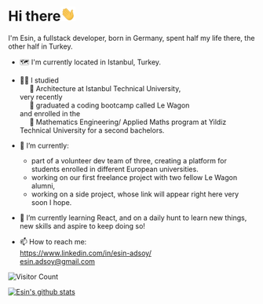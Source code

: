 # Hi there<img src="https://raw.githubusercontent.com/eadsoy/eadsoy/main/gifs/hi.gif" width="30px">



I'm Esin, a fullstack developer, born in Germany, spent half my life there, the other half in Turkey. 
- :world_map: I'm currently located in Istanbul, Turkey. 
- :woman_student: I studied\
  &nbsp;&nbsp;&nbsp;&nbsp; :closed_book: Architecture  at Istanbul Technical University,\
  very recently\
  &nbsp;&nbsp;&nbsp;&nbsp; :bus: graduated a coding bootcamp called Le Wagon \
  and enrolled in the\
  &nbsp;&nbsp;&nbsp;&nbsp; :open_book: Mathematics Engineering/ Applied Maths program at Yildiz Technical University for a second bachelors.
  
- 🔭 I’m currently:
    - part of a volunteer dev team of three, creating a platform for students enrolled in different European universities.
    - working on our first freelance project with two fellow Le Wagon alumni,
    - working on a side project, whose link will appear right here very soon I hope.
- 🌱 I’m currently learning React, and on a daily hunt to learn new things, new skills and aspire to keep doing so!
- 📫 How to reach me:\
  https://www.linkedin.com/in/esin-adsoy/ \
  esin.adsoy@gmail.com



![Visitor Count](https://profile-counter.glitch.me/eadsoy/count.svg)
<!--- ![Visitors](https://visitor-badge.glitch.me/badge?page_id=eadsoy.visitor-badge) -->

[![Esin's github stats](https://github-readme-stats.vercel.app/api?username=eadsoy&hide=stars,prs,issues,contribs)](https://github.com/eadsoy/github-readme-stats)





